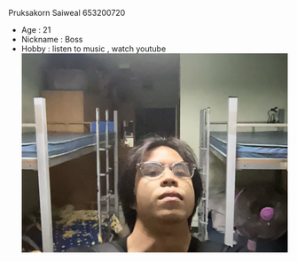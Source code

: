 Pruksakorn Saiweal 653200720

- Age : 21
- Nickname : Boss
- Hobby : listen to music , watch youtube
![Boss](/Image/IMG_1888.jpeg)
